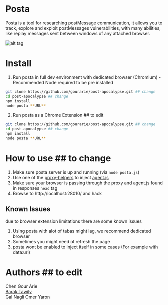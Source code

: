 # Posta
Posta is a tool for researching postMessage communication, it allows you to track, explore and exploit postMessages vulnerabilities, with many abilities, like replay messages sent between windows of any attached browser.

![alt tag](https://raw.githubusercontent.com/gourarie/post-apocalypse/master/images/posta.png)

# Install
1. Run posta in full dev environment with dedicated browser (Chromium) - Recommended
Node required to be pre installed
```bash
git clone https://github.com/gourarie/post-apocalypse.git ## change
cd post-apocalypse ## change
npm install
node posta **URL**
```
2. Run posta as a Chrome Extension ## to edit
```bash
git clone https://github.com/gourarie/post-apocalypse.git ## change
cd post-apocalypse ## change
npm install
node posta **URL**
```

# How to use ## to change
1. Make sure posta server is up and running (via `node posta.js`)
2. Use one of the [proxy-helpers](https://github.com/gourarie/post-apocalypse/tree/master/proxy-helpers) to inject [agent.js](https://github.com/gourarie/post-apocalypse/blob/master/src/agent.js)
3. Make sure your browser is passing through the proxy and agent.js found in responses `head` tag
4. Browse to http://localhost:28010/ and hack


 
## Known Issues
due to browser extension limitations there are some known issues
1. Using posta with alot of tabas might lag, we recommend dedicated browser
2. Sometimes you might need ot refresh the page
3. posta wont be enabled to inject itself in some cases (For example with data:uri)
# Authors ## to edit
Chen Gour Arie<br>
[Barak Tawily](https://quitten.github.io/)<br>
Gal Nagli
Omer Yaron
